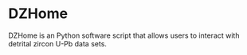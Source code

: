 # DZHome
DZHome is an Python software script that allows users to interact with detrital zircon U-Pb data sets.
